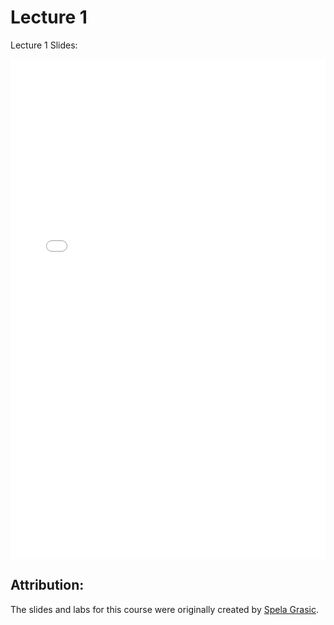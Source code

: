 # Lecture 1

Lecture 1 Slides:

<iframe src="../data_552_RhetoricalSituation_lecture1.pdf" width="100%" height="800px" frameBorder="0"> </iframe>

## Attribution:

The slides and labs for this course were originally created by [Spela Grasic](https://ca.linkedin.com/in/spela-grasic).